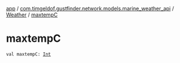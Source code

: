 [app](../../index.md) / [com.timgeldof.gustfinder.network.models.marine_weather_api](../index.md) / [Weather](index.md) / [maxtempC](./maxtemp-c.md)

# maxtempC

`val maxtempC: `[`Int`](https://kotlinlang.org/api/latest/jvm/stdlib/kotlin/-int/index.html)